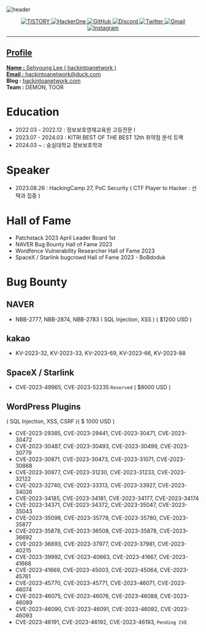![header](https://capsule-render.vercel.app/api?type=soft&color=black&height=200&section=header&text=hackintoanetwork&fontColor=FFFFFF&fontSize=70&animation=fadeIn)<p align="center"><a href="https://hackintoanetwork.co.kr"><img alt="TISTORY" src ="https://img.shields.io/badge/Tistory-000000.svg?&style=for-the-badge&logo=tistory&logoColor=white&link=https://hackintoanetwork.com"/> <a href="https://hackerone.com/hackintoanetwork"><img alt="HackerOne" src ="https://img.shields.io/badge/HackerOne-000000.svg?&style=for-the-badge&logo=hackerone&logoColor=white"/> <a href="https://hackintoanetwork.com"><img alt="GitHub" src ="https://img.shields.io/badge/GitHub.io-181717.svg?&style=for-the-badge&logo=gitHub&logoColor=white&link=https://hackintoanetwork.github.io"/> <img alt="Discord" src ="https://img.shields.io/badge/Discord-5865F2.svg?&style=for-the-badge&logo=discord&logoColor=white"/> <img alt="Twitter" src ="https://img.shields.io/badge/Twitter-1DA1F2.svg?&style=for-the-badge&logo=twitter&logoColor=white"/> <a href="mailto:hackintoanetwork@gmail.com"><img alt="Gmail" src ="https://img.shields.io/badge/Gmail-EA4335.svg?&style=for-the-badge&logo=gmail&logoColor=white"/> <a href="https://instagram.com/hackintoanetwork"><img alt="Instagram" src ="https://img.shields.io/badge/Instagram-E4405F.svg?&style=for-the-badge&logo=instagram&logoColor=white"/></p>

* * *

  
## Profile

**Name :** Sehyoung Lee ( hackintoanetwork )<br>
**Email :** hackintoanetwork@duck.com<br>
**Blog :** <a href="https://hackintoanetwork.com">hackintoanetwork.com</a><br>
**Team :** DEMON, TOOR

# ****Education****

- 2022.03 - 2022.12 : 정보보호영재교육원 고등전문 I
- 2023.07 - 2024.03 : KITRI BEST OF THE BEST 12th 취약점 분석 트랙
- 2024.03 ~ : 숭실대학교 정보보호학과

# ****Speaker****

- 2023.08.26 : HackingCamp 27, PoC Security ( CTF Player to Hacker : 선택과 집중 )

# Hall of Fame

- Patchstack 2023 April Leader Board 1st
- NAVER Bug Bounty Hall of Fame 2023
- Wordfence Vulnerability Researcher Hall of Fame 2023
- SpaceX / Starlink bugcrowd Hall of Fame 2023 - BoBdoduk

# ****Bug Bounty****

## **NAVER**

- NBB-2777, NBB-2874, NBB-2783 ( SQL Injection, XSS ) ( $1200 USD )

## **kakao**

- KV-2023-32, KV-2023-33, KV-2023-69, KV-2023-66, KV-2023-88

## **SpaceX / Starlink**

- CVE-2023-49965, CVE-2023-52235 `Reserved` ( $8000 USD )

## **WordPress Plugins**

( SQL Injection, XSS, CSRF )( $ 1000 USD )

- CVE-2023-29385, CVE-2023-29441, CVE-2023-30471, CVE-2023-30472
- CVE-2023-30487, CVE-2023-30493, CVE-2023-30499, CVE-2023-30779
- CVE-2023-30871, CVE-2023-30473, CVE-2023-31071, CVE-2023-30868
- CVE-2023-30877, CVE-2023-31230, CVE-2023-31233, CVE-2023-32122
- CVE-2023-32740, CVE-2023-33313, CVE-2023-33927, CVE-2023-34026
- CVE-2023-34185, CVE-2023-34181, CVE-2023-34177, CVE-2023-34174
- CVE-2023-34371, CVE-2023-34372, CVE-2023-35047, CVE-2023-35043
- CVE-2023-35098, CVE-2023-35778, CVE-2023-35780, CVE-2023-35877
- CVE-2023-35878, CVE-2023-36508, CVE-2023-35878, CVE-2023-36692
- CVE-2023-36693, CVE-2023-37977, CVE-2023-37981, CVE-2023-40215
- CVE-2023-39992, CVE-2023-40663, CVE-2023-41667, CVE-2023-41668
- CVE-2023-41669, CVE-2023-45003, CVE-2023-45064, CVE-2023-45761
- CVE-2023-45770, CVE-2023-45771, CVE-2023-46071, CVE-2023-46074
- CVE-2023-46075, CVE-2023-46076, CVE-2023-46088, CVE-2023-46089
- CVE-2023-46090, CVE-2023-46091, CVE-2023-46092, CVE-2023-46093
- CVE-2023-46191, CVE-2023-46192, CVE-2023-46193, `Pending CVE`
